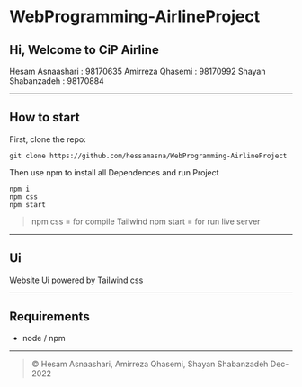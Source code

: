 # WebProgramming-AirlineProject

## Hi, Welcome to CiP Airline

Hesam Asnaashari : 98170635
Amirreza Qhasemi : 98170992
Shayan Shabanzadeh : 98170884


---

## How to start

First, clone the repo:

```
git clone https://github.com/hessamasna/WebProgramming-AirlineProject
```

Then use npm to install all Dependences and run Project

```
npm i
npm css
npm start
```



> npm css = for compile Tailwind
> npm start = for run live server

---

## Ui

Website Ui powered by Tailwind css


---

## Requirements

*   node / npm

---

> © Hesam Asnaashari, Amirreza Qhasemi, Shayan Shabanzadeh  Dec-2022

